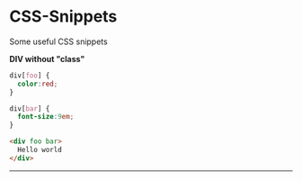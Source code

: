 # CSS-Snippets
Some useful CSS snippets


**DIV without "class"**

```css
div[foo] {
  color:red;
}

div[bar] {
  font-size:9em;
}
```

```html
<div foo bar>
  Hello world
</div>
```




---


